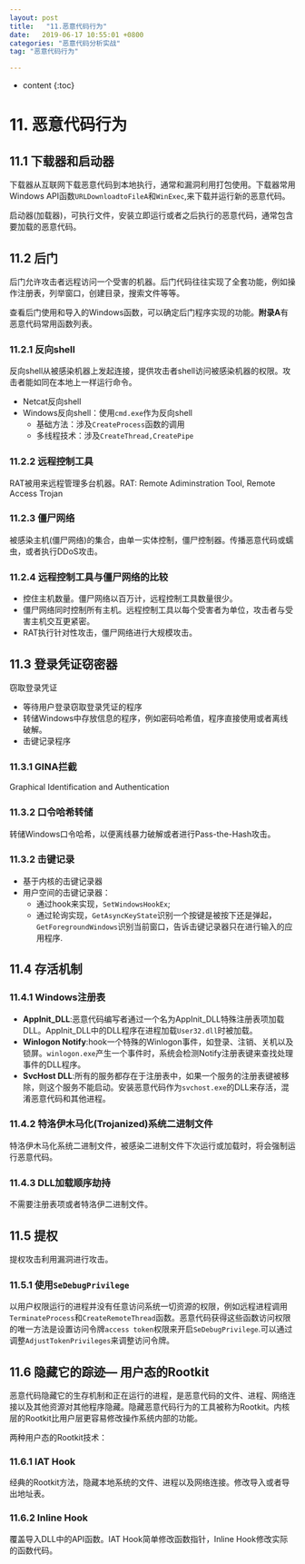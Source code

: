 ```yaml
---
layout: post
title:   "11.恶意代码行为"
date:   2019-06-17 10:55:01 +0800
categories: "恶意代码分析实战"
tag: "恶意代码行为"

---
```

* content
{:toc}


# 11. 恶意代码行为

## 11.1 下载器和启动器

下载器从互联网下载恶意代码到本地执行，通常和漏洞利用打包使用。下载器常用Windows API函数`URLDownloadtoFileA`和`WinExec`,来下载并运行新的恶意代码。

启动器(加载器)，可执行文件，安装立即运行或者之后执行的恶意代码，通常包含要加载的恶意代码。

## 11.2 后门

后门允许攻击者远程访问一个受害的机器。后门代码往往实现了全套功能，例如操作注册表，列举窗口，创建目录，搜索文件等等。

查看后门使用和导入的Windows函数，可以确定后门程序实现的功能。**附录A**有恶意代码常用函数列表。

### 11.2.1 反向shell

反向shell从被感染机器上发起连接，提供攻击者shell访问被感染机器的权限。攻击者能如同在本地上一样运行命令。

* Netcat反向shell
* Windows反向shell：使用`cmd.exe`作为反向shell
  * 基础方法：涉及`CreateProcess`函数的调用
  * 多线程技术：涉及`CreateThread,CreatePipe`

### 11.2.2 远程控制工具

RAT被用来远程管理多台机器。RAT: Remote Adiminstration Tool, Remote Access Trojan

### 11.2.3 僵尸网络

被感染主机(僵尸网络)的集合，由单一实体控制，僵尸控制器。传播恶意代码或蠕虫，或者执行DDoS攻击。

### 11.2.4 远程控制工具与僵尸网络的比较

* 控住主机数量。僵尸网络以百万计，远程控制工具数量很少。
* 僵尸网络同时控制所有主机。远程控制工具以每个受害者为单位，攻击者与受害主机交互更紧密。
* RAT执行针对性攻击，僵尸网络进行大规模攻击。

## 11.3 登录凭证窃密器

窃取登录凭证

* 等待用户登录窃取登录凭证的程序
* 转储Windows中存放信息的程序，例如密码哈希值，程序直接使用或者离线破解。
* 击键记录程序

### 11.3.1 GINA拦截

Graphical Identification and Authentication

### 11.3.2 口令哈希转储

转储Windows口令哈希，以便离线暴力破解或者进行Pass-the-Hash攻击。

### 11.3.2 击键记录

* 基于内核的击键记录器
* 用户空间的击键记录器：
  * 通过hook来实现，`SetWindowsHookEx`;
  * 通过轮询实现，`GetAsyncKeyState`识别一个按键是被按下还是弹起，`GetForegroundWindows`识别当前窗口，告诉击键记录器只在进行输入的应用程序.

## 11.4 存活机制

### 11.4.1 Windows注册表

* **AppInit_DLL**:恶意代码编写者通过一个名为AppInit_DLL特殊注册表项加载DLL。AppInit_DLL中的DLL程序在进程加载`User32.dll`时被加载。
* **Winlogon Notify**:hook一个特殊的Winlogon事件，如登录、注销、关机以及锁屏。`winlogon.exe`产生一个事件时，系统会检测Notify注册表键来查找处理事件的DLL程序。
* **SvcHost DLL**:所有的服务都存在于注册表中，如果一个服务的注册表键被移除，则这个服务不能启动。安装恶意代码作为`svchost.exe`的DLL来存活，混淆恶意代码和其他进程。

### 11.4.2 特洛伊木马化(Trojanized)系统二进制文件

特洛伊木马化系统二进制文件，被感染二进制文件下次运行或加载时，将会强制运行恶意代码。

### 11.4.3 DLL加载顺序劫持

不需要注册表项或者特洛伊二进制文件。

## 11.5 提权

提权攻击利用漏洞进行攻击。

### 11.5.1 使用`SeDebugPrivilege`

以用户权限运行的进程并没有任意访问系统一切资源的权限，例如远程进程调用`TerminateProcess`和`CreateRemoteThread`函数。恶意代码获得这些函数访问权限的唯一方法是设置访问令牌`access token`权限来开启`SeDebugPrivilege`.可以通过调整`AdjustTokenPrivileges`来调整访问令牌。

## 11.6 隐藏它的踪迹— 用户态的Rootkit

恶意代码隐藏它的生存机制和正在运行的进程，是恶意代码的文件、进程、网络连接以及其他资源对其他程序隐藏。隐藏恶意代码行为的工具被称为Rootkit。内核层的Rootkit比用户层更容易修改操作系统内部的功能。

两种用户态的Rootkit技术：

### 11.6.1 IAT Hook

经典的Rootkit方法，隐藏本地系统的文件、进程以及网络连接。修改导入或者导出地址表。

### 11.6.2 Inline Hook

覆盖导入DLL中的API函数。IAT Hook简单修改函数指针，Inline Hook修改实际的函数代码。

